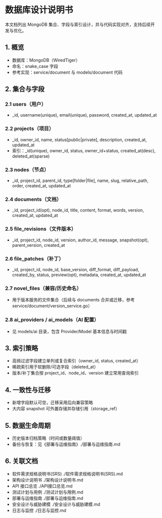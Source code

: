 # 数据库设计说明书

本文档列出 MongoDB 集合、字段与索引设计，并与代码实现对齐，支持后续开发与优化。

## 1. 概览

- 数据库：MongoDB（WiredTiger）
- 命名：snake_case 字段
- 参考实现：service/document 与 models/document 代码

## 2. 集合与字段

### 2.1 users（用户）

- _id, username(unique), email(unique), password, created_at, updated_at

### 2.2 projects（项目）

- _id, owner_id, name, status[public|private], description, created_at, updated_at
- 索引：_id(unique), owner_id, status, owner_id+status, created_at(desc), deleted_at(sparse)

### 2.3 nodes（节点）
- _id, project_id, parent_id, type[folder|file], name, slug, relative_path, order, created_at, updated_at

### 2.4 documents（文档）
- _id, project_id(opt), node_id, title, content, format, words, version, created_at, updated_at

### 2.5 file_revisions（文件版本）
- _id, project_id, node_id, version, author_id, message, snapshot(opt), parent_version, created_at

### 2.6 file_patches（补丁）
- _id, project_id, node_id, base_version, diff_format, diff_payload, created_by, status, preview(opt), metadata, created_at, updated_at

### 2.7 novel_files（兼容/历史命名）
- 用于版本服务的文件集合（后续与 documents 合并或迁移，参考 service/document/version_service.go）

### 2.8 ai_providers / ai_models（AI 配置）
- 见 models/ai 目录，包含 Provider/Model 基本信息与时间戳

## 3. 索引策略
- 高频过滤字段建立单列或复合索引（owner_id, status, created_at）
- 稀疏索引用于软删除/可选字段（deleted_at）
- 版本/补丁集合按 project_id、node_id、version 建立常用查询索引

## 4. 一致性与迁移
- 新增字段默认可空，迁移采用后向兼容策略
- 大内容 snapshot 可外置存储并存储引用（storage_ref）

## 5. 数据生命周期
- 历史版本归档策略（时间或数量阈值）
- 备份与恢复：见《部署与运维指南》./部署与运维指南.md

## 6. 关联文档
- 软件需求规格说明书(SRS) ./软件需求规格说明书(SRS).md
- 架构设计说明书 ./架构设计说明书.md
- API 接口总览 ./API接口总览.md
- 测试计划与用例 ./测试计划与用例.md
- 部署与运维指南 ./部署与运维指南.md
- 安全设计与威胁建模 ./安全设计与威胁建模.md
- 日志与监控 ./日志与监控.md